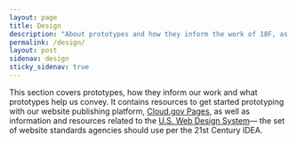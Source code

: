```yaml
---
layout: page
title: Design 
description: "About prototypes and how they inform the work of 18F, as well as resources on web publishing platforms and design systems to help you get started."
permalink: /design/
layout: post
sidenav: design
sticky_sidenav: true
---
```


This section covers prototypes, how they inform our work and what prototypes help us convey. It contains resources to get started prototyping with our website publishing platform, [Cloud.gov Pages](https://cloud.gov/pages/), as well as information and resources related to the [U.S. Web Design System](https://designsystem.digital.gov/)— the set of website standards agencies should use per the 21st Century IDEA.

